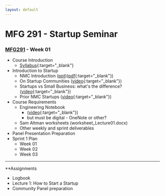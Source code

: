 ```yaml
---
layout: default
---
```


# MFG 291 - Startup Seminar

### [MFG291](../) - Week 01

- Course Introduction
    - [Syllabus](../../course_info/MFG291.Syllabus.pdf){:target="_blank"}
- Introduction to Startup
    - NMC Introduction ([ppt](intro_to_startup.pptx))([pdf](intro_to_startup.pdf){:target="_blank"})
    - On Startup Communities ([video](https://www.youtube.com/watch?v=3vVX9TmaU18&t=3s){:target="_blank"})
    - Startups vs Small Business: what's the difference? ([video](https://www.youtube.com/watch?v=k26DOtwPN7s){:target="_blank"})
    - Prior NMC Startups ([video](https://youtu.be/SoatUiGvH1E){:target="_blank"})
- Course Requirements
    - Engineering Notebook 
        - ([video](https://www.youtube.com/watch?v=xaFqpd7lNM4){:target="_blank"})
        - but must be digital - OneNote or other?
    - Sam Altman worksheets (worksheet_Lecture01.docx)
    - Other weekly and sprint deliverables
- Panel Presentation Preparation
- Sprint 1 Plan
    - Week 01
    - Week 02
    - Week 03
    
---

**Assignments
- Logbook
- Lecture 1: How to Start a Startup
- Community Panel preparation